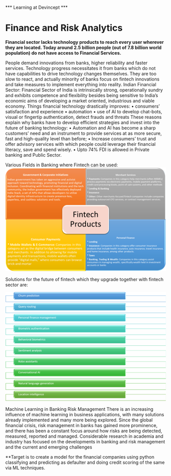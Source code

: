 *** Learning at Devincept ***

<h1> Finance and Risk Analytics </h1>
 
**Financial sector lacks technology products to reach every user wherever they are located. Today around 2.5 billion people (out of 7.8 billion world population) do not have access to Financial Services.**

People demand innovations from banks, higher reliability and faster services. Technology progress necessitates it from banks which do not have capabilities to drive technology changes themselves. They are too slow to react, and actually minority of banks focus on  fintech innovations and take measures to implement everything into reality. 
Indian Financial Sector: Financial Sector of India is intrinsically strong, operationally sundry and exhibits competence and flexibility besides being sensitive to India’s economic aims of developing a market oriented, industrious and viable economy.
Things financial technology drastically improves:
•	consumers’ satisfaction and experience
•	automation
•	use of AI to develop chat-bots, visual or fingertip authentication, detect frauds and threats
These reasons explain why banks have to develop efficient strategies and invest into the future of banking technology:
•	Automation and AI has become a sharp customers’ need and an instrument to provide services at as more secure, fast and high-quality level than before;
•	Increase consumers’ trust and offer advisory services with which people could leverage their financial literacy, save and spend wisely.
•	Upto 74% FDI is allowed in Private banking and Public Sector.
 
Various Fields in Banking where Fintech can be used:
 ![alt text](https://github.com/jaikushwaha7/Contribution-program/blob/master/intern-basics/Picture3.png)

Solutions for the future of fintech which they upgrade together with fintech sector are:
 
 ![alt text](https://github.com/jaikushwaha7/Contribution-program/blob/master/intern-basics/Picture5.png)


Machine Learning in Banking Risk Management
There is an increasing influence of machine learning in business applications, with many solutions already implemented and many more being explored. Since the global financial crisis, risk management in banks has gained more prominence, and there has been a constant focus around how risks are being detected, measured, reported and managed. Considerable research in academia and industry has focused on the developments in banking and risk management and the current and emerging challenges

**Target is to create a model for the financial companies using python classifying and predicting as defaulter and doing credit scoring of the same via ML techniques.
